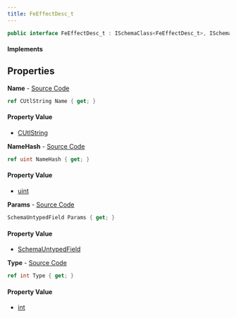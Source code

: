 ```yaml
---
title: FeEffectDesc_t
---
```


```csharp
public interface FeEffectDesc_t : ISchemaClass<FeEffectDesc_t>, ISchemaField, ISchemaClass, INativeHandle
```

#### Implements

## Properties

**Name** - [Source Code](https://github.com/swiftly-solution/swiftlys2/blob/master/managed/src/SwiftlyS2.Generated/Schemas/Interfaces/FeEffectDesc_t.cs#L16)

```csharp
ref CUtlString Name { get; }
```

#### Property Value

- [CUtlString](/docs/api/shared/natives/cutlstring)

**NameHash** - [Source Code](https://github.com/swiftly-solution/swiftlys2/blob/master/managed/src/SwiftlyS2.Generated/Schemas/Interfaces/FeEffectDesc_t.cs#L18)

```csharp
ref uint NameHash { get; }
```

#### Property Value

- [uint](https://learn.microsoft.com/dotnet/api/system.uint32)

**Params** - [Source Code](https://github.com/swiftly-solution/swiftlys2/blob/master/managed/src/SwiftlyS2.Generated/Schemas/Interfaces/FeEffectDesc_t.cs#L23)

```csharp
SchemaUntypedField Params { get; }
```

#### Property Value

- [SchemaUntypedField](/docs/api/shared/schemas/schemauntypedfield)

**Type** - [Source Code](https://github.com/swiftly-solution/swiftlys2/blob/master/managed/src/SwiftlyS2.Generated/Schemas/Interfaces/FeEffectDesc_t.cs#L20)

```csharp
ref int Type { get; }
```

#### Property Value

- [int](https://learn.microsoft.com/dotnet/api/system.int32)


